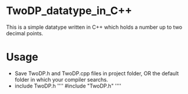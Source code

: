 # TwoDP_datatype_in_C++
This is a simple datatype written in C++ which holds a number up to two decimal points. 

# Usage
 - Save TwoDP.h and TwoDP.cpp files in project folder, OR the default folder in which your compiler searchs.
 - include TwoDP.h 
 ''''
 #include "TwoDP.h"
 ''''
